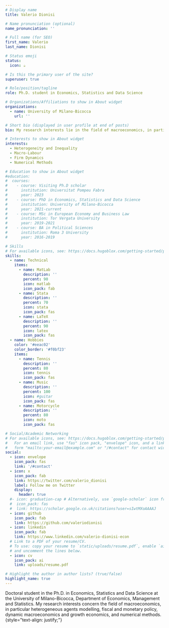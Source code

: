 ```yaml
---
# Display name
title: Valerio Dionisi

# Name pronunciation (optional)
name_pronunciation: ''

# Full name (for SEO)
first_name: Valerio
last_name: Dionisi

# Status emoji
status:
  icon: ☕️

# Is this the primary user of the site?
superuser: true

# Role/position/tagline
role: Ph.D. student in Economics, Statistics and Data Science

# Organizations/Affiliations to show in About widget
organizations:
  - name: University of Milano-Bicocca
    url: ''

# Short bio (displayed in user profile at end of posts)
bio: My research interests lie in the field of macroeconomics, in particular structural models and inequality.

# Interests to show in About widget
interests:
  - Heterogeneity and Inequality
  - Macro-Labour
  - Firm Dynamics
  - Numerical Methods

# Education to show in About widget
#education:
#  courses:
#    - course: Visiting Ph.D scholar
#      institution: Universitat Pompeu Fabra
#      year: 2023
#    - course: PhD in Economics, Statistics and Data Science
#      institution: University of Milano-Bicocca
#      year: 2021-current
#    - course: MSc in European Economy and Business Law
#      institution: Tor Vergata University
#      year: 2019-2021
#    - course: BA in Political Sciences
#      institution: Roma 3 University
#      year: 2016-2019

# Skills
# For available icons, see: https://docs.hugoblox.com/getting-started/page-builder/#icons
skills:
  - name: Technical
    items:
      - name: MatLab
        description: ''
        percent: 90
        icon: matlab
        icon_pack: fab
      - name: Stata
        description: ''
        percent: 70
        icon: stata
        icon_pack: fas
      - name: LaTeX
        description: ''
        percent: 90
        icon: latex
        icon_pack: fas
  - name: Hobbies
    color: '#eeac02'
    color_border: '#f0bf23'
    items:
      - name: Tennis
        description: ''
        percent: 80
        icon: tennis
        icon_pack: fas
      - name: Music
        description: ''
        percent: 100
        icon: #guitar
        icon_pack: fas
      - name: Motorcycle
        description: ''
        percent: 80
        icon: moto
        icon_pack: fas

# Social/Academic Networking
# For available icons, see: https://docs.hugoblox.com/getting-started/page-builder/#icons
#   For an email link, use "fas" icon pack, "envelope" icon, and a link in the
#   form "mailto:your-email@example.com" or "/#contact" for contact widget.
social:
  - icon: envelope
    icon_pack: fas
    link: '/#contact'
  - icon: x
    icon_pack: fab
    link: https://twitter.com/valerio_dionisi
    label: Follow me on Twitter
    display:
      header: true
  #- icon: graduation-cap # Alternatively, use `google-scholar` icon from `ai` icon pack
  #  icon_pack: fas
  #  link: https://scholar.google.co.uk/citations?user=sIwtMXoAAAAJ
  - icon: github
    icon_pack: fab
    link: https://github.com/valeriodionisi
  - icon: linkedin
    icon_pack: fab
    link: https://www.linkedin.com/valerio-dionisi-econ
  # Link to a PDF of your resume/CV.
  # To use: copy your resume to `static/uploads/resume.pdf`, enable `ai` icons in `params.yaml`,
  # and uncomment the lines below.
  - icon: cv
    icon_pack: ai
    link: uploads/resume.pdf

# Highlight the author in author lists? (true/false)
highlight_name: true
---
```


Doctoral student in the Ph.D. in Economics, Statistics and Data Science at the University of Milano-Bicocca, Department of Economics, Management and Statistics. My research interests concern the field of macroeconomics, in particular heterogeneous agents modelling, fiscal and monetary policy, dynamic macroeconomics and growth economics, and numerical methods.
{style="text-align: justify;"}

